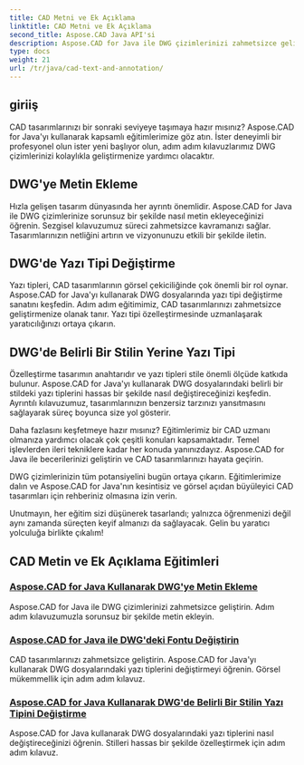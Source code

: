 ```yaml
---
title: CAD Metni ve Ek Açıklama
linktitle: CAD Metni ve Ek Açıklama
second_title: Aspose.CAD Java API'si
description: Aspose.CAD for Java ile DWG çizimlerinizi zahmetsizce geliştirin. DWG dosyalarına yazı tipi ekleme ve değiştirme konusunda uzmanlaşın. Görsel mükemmellik için adım adım kılavuzlar.
type: docs
weight: 21
url: /tr/java/cad-text-and-annotation/
---
```


## giriiş 

CAD tasarımlarınızı bir sonraki seviyeye taşımaya hazır mısınız? Aspose.CAD for Java'yı kullanarak kapsamlı eğitimlerimize göz atın. İster deneyimli bir profesyonel olun ister yeni başlıyor olun, adım adım kılavuzlarımız DWG çizimlerinizi kolaylıkla geliştirmenize yardımcı olacaktır.

## DWG'ye Metin Ekleme

Hızla gelişen tasarım dünyasında her ayrıntı önemlidir. Aspose.CAD for Java ile DWG çizimlerinize sorunsuz bir şekilde nasıl metin ekleyeceğinizi öğrenin. Sezgisel kılavuzumuz süreci zahmetsizce kavramanızı sağlar. Tasarımlarınızın netliğini artırın ve vizyonunuzu etkili bir şekilde iletin.

## DWG'de Yazı Tipi Değiştirme

Yazı tipleri, CAD tasarımlarının görsel çekiciliğinde çok önemli bir rol oynar. Aspose.CAD for Java'yı kullanarak DWG dosyalarında yazı tipi değiştirme sanatını keşfedin. Adım adım eğitimimiz, CAD tasarımlarınızı zahmetsizce geliştirmenize olanak tanır. Yazı tipi özelleştirmesinde uzmanlaşarak yaratıcılığınızı ortaya çıkarın.

## DWG'de Belirli Bir Stilin Yerine Yazı Tipi

Özelleştirme tasarımın anahtarıdır ve yazı tipleri stile önemli ölçüde katkıda bulunur. Aspose.CAD for Java'yı kullanarak DWG dosyalarındaki belirli bir stildeki yazı tiplerini hassas bir şekilde nasıl değiştireceğinizi keşfedin. Ayrıntılı kılavuzumuz, tasarımlarınızın benzersiz tarzınızı yansıtmasını sağlayarak süreç boyunca size yol gösterir.

Daha fazlasını keşfetmeye hazır mısınız? Eğitimlerimiz bir CAD uzmanı olmanıza yardımcı olacak çok çeşitli konuları kapsamaktadır. Temel işlevlerden ileri tekniklere kadar her konuda yanınızdayız. Aspose.CAD for Java ile becerilerinizi geliştirin ve CAD tasarımlarınızı hayata geçirin.

DWG çizimlerinizin tüm potansiyelini bugün ortaya çıkarın. Eğitimlerimize dalın ve Aspose.CAD for Java'nın kesintisiz ve görsel açıdan büyüleyici CAD tasarımları için rehberiniz olmasına izin verin.

Unutmayın, her eğitim sizi düşünerek tasarlandı; yalnızca öğrenmenizi değil aynı zamanda süreçten keyif almanızı da sağlayacak. Gelin bu yaratıcı yolculuğa birlikte çıkalım!
## CAD Metin ve Ek Açıklama Eğitimleri
### [Aspose.CAD for Java Kullanarak DWG'ye Metin Ekleme](./add-text-in-dwg/)
Aspose.CAD for Java ile DWG çizimlerinizi zahmetsizce geliştirin. Adım adım kılavuzumuzla sorunsuz bir şekilde metin ekleyin.
### [Aspose.CAD for Java ile DWG'deki Fontu Değiştirin](./substitute-font-in-dwg/)
CAD tasarımlarınızı zahmetsizce geliştirin. Aspose.CAD for Java'yı kullanarak DWG dosyalarındaki yazı tiplerini değiştirmeyi öğrenin. Görsel mükemmellik için adım adım kılavuz.
### [Aspose.CAD for Java Kullanarak DWG'de Belirli Bir Stilin Yazı Tipini Değiştirme](./substitute-font-of-particular-style-in-dwg/)
Aspose.CAD for Java kullanarak DWG dosyalarındaki yazı tiplerini nasıl değiştireceğinizi öğrenin. Stilleri hassas bir şekilde özelleştirmek için adım adım kılavuz.